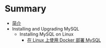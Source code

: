 # Summary

* [简介](README.md)
* Installing and Upgrading MySQL
    * Installing MySQL on Linux
        * [在 Linux 上使用 Docker 部署 MySQL](linux-installation-docker.md)
